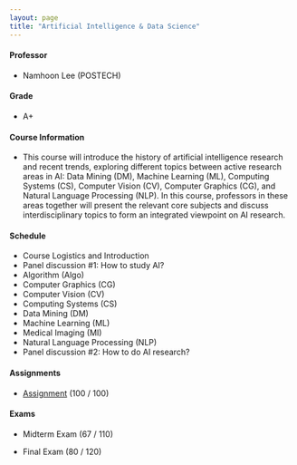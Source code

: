 ```yaml
---
layout: page
title: "Artificial Intelligence & Data Science"
---
```

#### Professor
- Namhoon Lee (POSTECH)

#### Grade
- A+

#### Course Information

- This course will introduce the history of artificial intelligence research and recent trends, exploring different topics between active research areas in AI: Data Mining (DM), Machine Learning (ML), Computing Systems (CS), Computer Vision (CV), Computer Graphics (CG), and Natural Language Processing (NLP). In this course, professors in these areas together will present the relevant core subjects and discuss interdisciplinary topics to form an integrated viewpoint on AI research.  

#### Schedule

- Course Logistics and Introduction 
- Panel discussion #1: How to study AI? 
- Algorithm (Algo)
- Computer Graphics (CG) 
- Computer Vision (CV)  
- Computing Systems (CS) 
- Data Mining (DM)   
- Machine Learning (ML)
- Medical Imaging (MI)
- Natural Language Processing (NLP) 
- Panel discussion #2: How to do AI research?


#### Assignments
- [Assignment](/courses/artificial-intelligence-and-data-science/20222421_JaeyoonSim.pdf) (100 / 100)

#### Exams
- Midterm Exam (67 / 110)

- Final Exam (80 / 120)